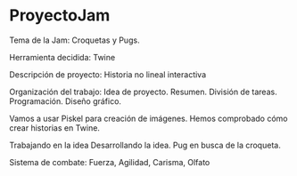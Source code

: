 # ProyectoJam

Tema de la Jam: Croquetas y Pugs.

Herramienta decidida: Twine

Descripción de proyecto: Historia no lineal interactiva

Organización del trabajo: Idea de proyecto. Resumen. División de tareas. Programación. Diseño gráfico.

Vamos a usar Piskel para creación de imágenes. Hemos comprobado cómo crear historias en Twine.

Trabajando en la idea
Desarrollando la idea. Pug en busca de la croqueta.

Sistema de combate:
Fuerza, Agilidad, Carisma, Olfato